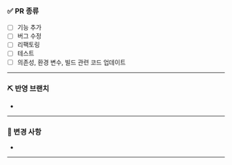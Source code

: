 ### ✅ PR 종류
- [ ] 기능 추가
- [ ] 버그 수정
- [ ] 리팩토링
- [ ] 테스트
- [ ] 의존성, 환경 변수, 빌드 관련 코드 업데이트
---
### ⛏️ 반영 브랜치
-
---
### 📑 변경 사항
-
---









